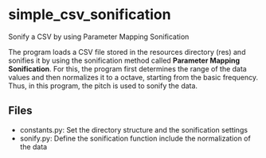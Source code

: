# simple_csv_sonification
Sonify a CSV by using Parameter Mapping Sonification

The program loads a CSV file stored in the resources directory (res) and sonifies it by using the sonification method called **Parameter Mapping Sonification**. For this, the program first determines the range of the data values and then normalizes it to a octave, starting from the basic frequency. Thus, in this program, the pitch is used to sonify the data. 

## Files
- constants.py: Set the directory structure and the sonification settings
- sonify.py: Define the sonification function include the normalization of the data
